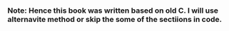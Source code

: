 ### Note: Hence this book was written based on old C. I will use alternavite method or skip the some of the sectiions in code.

